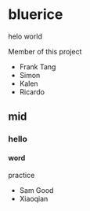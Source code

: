 # bluerice
helo world 

Member of this project
* Frank Tang
* Simon
* Kalen
* Ricardo
## mid 
### hello
#### word
practice
* Sam Good
* Xiaoqian
